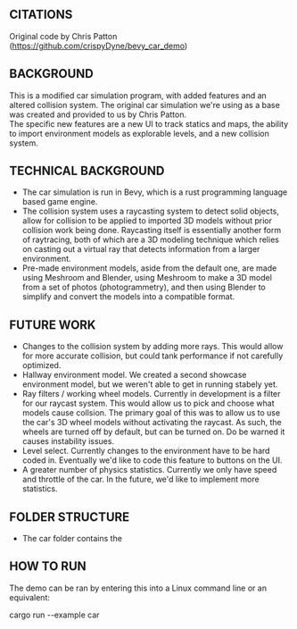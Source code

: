 ## CITATIONS

Original code by Chris Patton (https://github.com/crispyDyne/bevy_car_demo)


## BACKGROUND
This is a modified car simulation program, with added features and an altered collision system. The original car simulation we're using as a base was created and provided to us by Chris Patton.</br>
The specific new features are a new UI to track statics and maps, the ability to import environment models as explorable levels, and a new collision system.</br>

## TECHNICAL BACKGROUND
- The car simulation is run in Bevy, which is a rust programming language based game engine.
- The collision system uses a raycasting system to detect solid objects, allow for collision to be applied to imported 3D models without prior collision work being done. Raycasting itself is essentially another form of raytracing, both of which are a 3D modeling technique which relies on casting out a virtual ray that detects information from a larger environment.
- Pre-made environment models, aside from the default one, are made using Meshroom and Blender, using Meshroom to make a 3D model from a set of photos (photogrammetry), and then using Blender to simplify and convert the models into a compatible format.  </br>

## FUTURE WORK
- Changes to the collision system by adding more rays. This would allow for more accurate collision, but could tank performance if not carefully optimized.
- Hallway environment model. We created a second showcase environment model, but we weren't able to get in running stabely yet.
- Ray filters / working wheel models. Currently in development is a filter for our raycast system. This would allow us to pick and choose what models cause collsion. The primary goal of this was to allow us to use the car's 3D wheel models without activating the raycast. As such, the wheels are turned off by default, but can be turned on. Do be warned it causes instability issues.
- Level select. Currently changes to the environment have to be hard coded in. Eventually we'd like to code this feature to buttons on the UI.
- A greater number of physics statistics. Currently we only have speed and throttle of the car. In the future, we'd like to implement more statistics.

## FOLDER STRUCTURE
- The car folder contains the 

## HOW TO RUN
The demo can be ran by entering this into a Linux command line or an equivalent:

cargo run --example car
